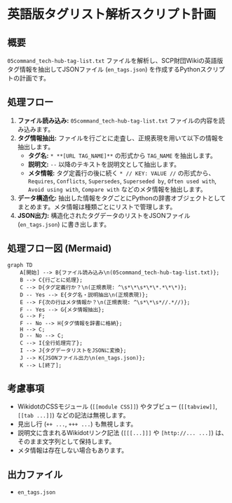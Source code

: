 # 英語版タグリスト解析スクリプト計画

## 概要

`05command_tech-hub-tag-list.txt` ファイルを解析し、SCP財団Wikiの英語版タグ情報を抽出してJSONファイル (`en_tags.json`) を作成するPythonスクリプトの計画です。

## 処理フロー

1.  **ファイル読み込み:** `05command_tech-hub-tag-list.txt` ファイルの内容を読み込みます。
2.  **タグ情報抽出:** ファイルを行ごとに走査し、正規表現を用いて以下の情報を抽出します。
    *   **タグ名:** `* **[URL TAG_NAME]**` の形式から `TAG_NAME` を抽出します。
    *   **説明文:** `--` 以降のテキストを説明文として抽出します。
    *   **メタ情報:** タグ定義行の後に続く `* // KEY: VALUE //` の形式から、`Requires`, `Conflicts`, `Supersedes`, `Superseded by`, `Often used with`, `Avoid using with`, `Compare with` などのメタ情報を抽出します。
3.  **データ構造化:** 抽出した情報をタグごとにPythonの辞書オブジェクトとしてまとめます。メタ情報は種類ごとにリストで管理します。
4.  **JSON出力:** 構造化されたタグデータのリストをJSONファイル (`en_tags.json`) に書き出します。

## 処理フロー図 (Mermaid)

```mermaid
graph TD
    A[開始] --> B{ファイル読み込み\n(05command_tech-hub-tag-list.txt)};
    B --> C{行ごとに処理};
    C --> D{タグ定義行か？\n(正規表現: ^\s*\*\s*\*\*.*\*\*)};
    D -- Yes --> E{タグ名・説明抽出\n(正規表現)};
    E --> F{次の行はメタ情報か？\n(正規表現: ^\s*\*\s*//.*//)};
    F -- Yes --> G{メタ情報抽出};
    G --> F;
    F -- No --> H{タグ情報を辞書に格納};
    H --> C;
    D -- No --> C;
    C --> I{全行処理完了};
    I --> J{タグデータリストをJSONに変換};
    J --> K{JSONファイル出力\n(en_tags.json)};
    K --> L[終了];
```

## 考慮事項

*   WikidotのCSSモジュール (`[[module CSS]]`) やタブビュー (`[[tabview]]`, `[[tab ...]]`) などの記法は無視します。
*   見出し行 (`++ ...`, `+++ ...`) も無視します。
*   説明文に含まれるWikidotリンク記法 (`[[[...]]]` や `[http://... ...]`) は、そのまま文字列として保持します。
*   メタ情報は存在しない場合もあります。

## 出力ファイル

*   `en_tags.json`